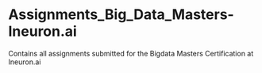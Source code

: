 # Assignments_Big_Data_Masters-Ineuron.ai
Contains all assignments submitted for the Bigdata Masters Certification at Ineuron.ai
